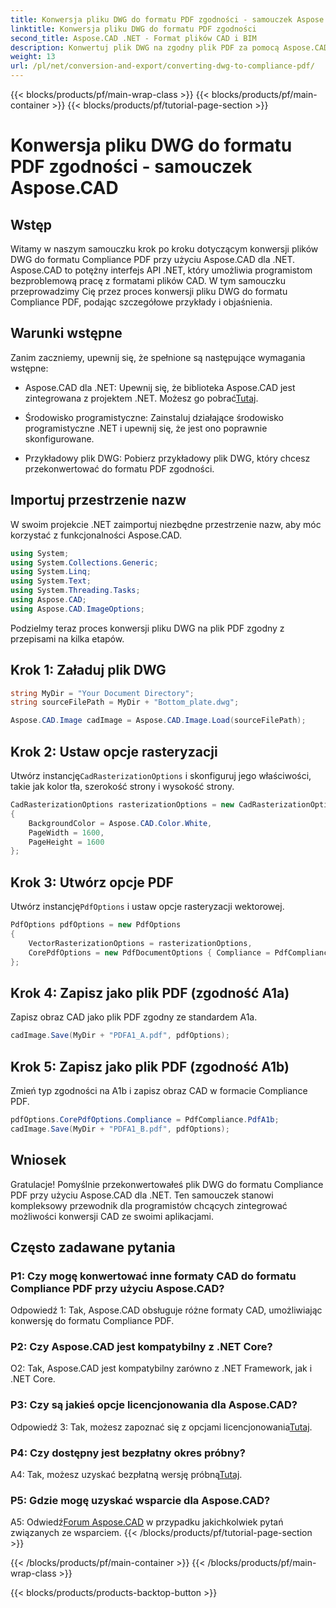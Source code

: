 ```yaml
---
title: Konwersja pliku DWG do formatu PDF zgodności - samouczek Aspose.CAD
linktitle: Konwersja pliku DWG do formatu PDF zgodności
second_title: Aspose.CAD .NET - Format plików CAD i BIM
description: Konwertuj plik DWG na zgodny plik PDF za pomocą Aspose.CAD dla .NET. Postępuj zgodnie z naszym samouczkiem, aby uzyskać wskazówki krok po kroku.
weight: 13
url: /pl/net/conversion-and-export/converting-dwg-to-compliance-pdf/
---
```


{{< blocks/products/pf/main-wrap-class >}}
{{< blocks/products/pf/main-container >}}
{{< blocks/products/pf/tutorial-page-section >}}

# Konwersja pliku DWG do formatu PDF zgodności - samouczek Aspose.CAD

## Wstęp

Witamy w naszym samouczku krok po kroku dotyczącym konwersji plików DWG do formatu Compliance PDF przy użyciu Aspose.CAD dla .NET. Aspose.CAD to potężny interfejs API .NET, który umożliwia programistom bezproblemową pracę z formatami plików CAD. W tym samouczku przeprowadzimy Cię przez proces konwersji pliku DWG do formatu Compliance PDF, podając szczegółowe przykłady i objaśnienia.

## Warunki wstępne

Zanim zaczniemy, upewnij się, że spełnione są następujące wymagania wstępne:

-  Aspose.CAD dla .NET: Upewnij się, że biblioteka Aspose.CAD jest zintegrowana z projektem .NET. Możesz go pobrać[Tutaj](https://releases.aspose.com/cad/net/).

- Środowisko programistyczne: Zainstaluj działające środowisko programistyczne .NET i upewnij się, że jest ono poprawnie skonfigurowane.

- Przykładowy plik DWG: Pobierz przykładowy plik DWG, który chcesz przekonwertować do formatu PDF zgodności.

## Importuj przestrzenie nazw

W swoim projekcie .NET zaimportuj niezbędne przestrzenie nazw, aby móc korzystać z funkcjonalności Aspose.CAD.

```csharp
using System;
using System.Collections.Generic;
using System.Linq;
using System.Text;
using System.Threading.Tasks;
using Aspose.CAD;
using Aspose.CAD.ImageOptions;
```

Podzielmy teraz proces konwersji pliku DWG na plik PDF zgodny z przepisami na kilka etapów.

## Krok 1: Załaduj plik DWG

```csharp
string MyDir = "Your Document Directory";
string sourceFilePath = MyDir + "Bottom_plate.dwg";

Aspose.CAD.Image cadImage = Aspose.CAD.Image.Load(sourceFilePath);
```

## Krok 2: Ustaw opcje rasteryzacji

 Utwórz instancję`CadRasterizationOptions` i skonfiguruj jego właściwości, takie jak kolor tła, szerokość strony i wysokość strony.

```csharp
CadRasterizationOptions rasterizationOptions = new CadRasterizationOptions
{
    BackgroundColor = Aspose.CAD.Color.White,
    PageWidth = 1600,
    PageHeight = 1600
};
```

## Krok 3: Utwórz opcje PDF

 Utwórz instancję`PdfOptions` i ustaw opcje rasteryzacji wektorowej.

```csharp
PdfOptions pdfOptions = new PdfOptions
{
    VectorRasterizationOptions = rasterizationOptions,
    CorePdfOptions = new PdfDocumentOptions { Compliance = PdfCompliance.PdfA1a }
};
```

## Krok 4: Zapisz jako plik PDF (zgodność A1a)

Zapisz obraz CAD jako plik PDF zgodny ze standardem A1a.

```csharp
cadImage.Save(MyDir + "PDFA1_A.pdf", pdfOptions);
```

## Krok 5: Zapisz jako plik PDF (zgodność A1b)

Zmień typ zgodności na A1b i zapisz obraz CAD w formacie Compliance PDF.

```csharp
pdfOptions.CorePdfOptions.Compliance = PdfCompliance.PdfA1b;
cadImage.Save(MyDir + "PDFA1_B.pdf", pdfOptions);
```

## Wniosek

Gratulacje! Pomyślnie przekonwertowałeś plik DWG do formatu Compliance PDF przy użyciu Aspose.CAD dla .NET. Ten samouczek stanowi kompleksowy przewodnik dla programistów chcących zintegrować możliwości konwersji CAD ze swoimi aplikacjami.

## Często zadawane pytania

### P1: Czy mogę konwertować inne formaty CAD do formatu Compliance PDF przy użyciu Aspose.CAD?

Odpowiedź 1: Tak, Aspose.CAD obsługuje różne formaty CAD, umożliwiając konwersję do formatu Compliance PDF.

### P2: Czy Aspose.CAD jest kompatybilny z .NET Core?

O2: Tak, Aspose.CAD jest kompatybilny zarówno z .NET Framework, jak i .NET Core.

### P3: Czy są jakieś opcje licencjonowania dla Aspose.CAD?

 Odpowiedź 3: Tak, możesz zapoznać się z opcjami licencjonowania[Tutaj](https://purchase.aspose.com/buy).

### P4: Czy dostępny jest bezpłatny okres próbny?

 A4: Tak, możesz uzyskać bezpłatną wersję próbną[Tutaj](https://releases.aspose.com/).

### P5: Gdzie mogę uzyskać wsparcie dla Aspose.CAD?

A5: Odwiedź[Forum Aspose.CAD](https://forum.aspose.com/c/cad/19) w przypadku jakichkolwiek pytań związanych ze wsparciem.
{{< /blocks/products/pf/tutorial-page-section >}}

{{< /blocks/products/pf/main-container >}}
{{< /blocks/products/pf/main-wrap-class >}}

{{< blocks/products/products-backtop-button >}}
